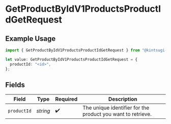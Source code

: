 # GetProductByIdV1ProductsProductIdGetRequest

## Example Usage

```typescript
import { GetProductByIdV1ProductsProductIdGetRequest } from "@kintsugi-tax/tax-platform-sdk/models/operations";

let value: GetProductByIdV1ProductsProductIdGetRequest = {
  productId: "<id>",
};
```

## Fields

| Field                                                       | Type                                                        | Required                                                    | Description                                                 |
| ----------------------------------------------------------- | ----------------------------------------------------------- | ----------------------------------------------------------- | ----------------------------------------------------------- |
| `productId`                                                 | *string*                                                    | :heavy_check_mark:                                          | The unique identifier for the product you want to retrieve. |